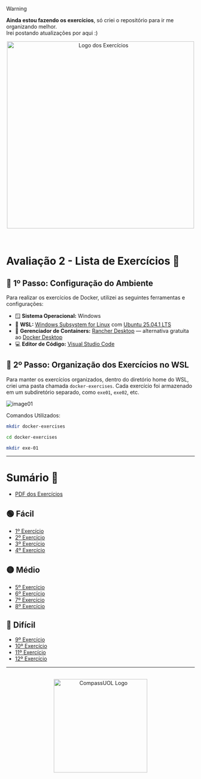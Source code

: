> [!WARNING]
> **Ainda estou fazendo os exercícios**, só criei o repositório para ir me organizando melhor.  
> Irei postando atualizações por aqui :)

<p align="center">
  <img src="https://github.com/user-attachments/assets/b21e8645-8683-41ce-8db3-2543c02561ae" alt="Logo dos Exercícios" width="500">
</p>
<br>

# Avaliação 2 - Lista de Exercícios 🐋

## 👣 1º Passo: Configuração do Ambiente

Para realizar os exercícios de Docker, utilizei as seguintes ferramentas e configurações:

- 🪟 **Sistema Operacional:** Windows  
- 🐧 **WSL:** [Windows Subsystem for Linux](https://learn.microsoft.com/en-us/windows/wsl/) com [Ubuntu 25.04.1 LTS](https://documentation.ubuntu.com/server/)  
- 🐳 **Gerenciador de Containers:** [Rancher Desktop](https://rancherdesktop.io/) — alternativa gratuita ao [Docker Desktop](https://www.docker.com/products/docker-desktop/)  
- 💻 **Editor de Código:** [Visual Studio Code](https://code.visualstudio.com/)  

## 👣 2º Passo: Organização dos Exercícios no WSL

Para manter os exercícios organizados, dentro do diretório home do WSL, criei uma pasta chamada `docker-exercises`. Cada exercício foi armazenado em um subdiretório separado, como `exe01`, `exe02`, etc.

![image01](https://github.com/user-attachments/assets/b3206469-6561-4215-b2a3-f178a68c7cce)

Comandos Utilizados:

```bash
mkdir docker-exercises
```

```bash
cd docker-exercises
```

```bash
mkdir exe-01
```

---

# Sumário 📝

- [PDF dos Exercícios](https://github.com/andrrade/Docker-Exercises-CompassUOL/blob/main/ExerciciosDocker2025.pdf)

## 🟢 Fácil

- [1º Exercício](https://github.com/andrrade/Docker-Exercises-CompassUOL/blob/main/resolucao-exercicios/01-facil/exe01/README.md)
- [2º Exercício](https://github.com/andrrade/Docker-Exercises-CompassUOL/blob/main/resolucao-exercicios/01-facil/exe02/README.md)
- [3º Exercício](https://github.com/andrrade/Docker-Exercises-CompassUOL/blob/main/resolucao-exercicios/01-facil/exe03/REAMDE.md)
- [4º Exercício](https://github.com/andrrade/Docker-Exercises-CompassUOL/blob/main/resolucao-exercicios/01-facil/exe04/README.md)

## 🟡 Médio

- [5º Exercício](https://github.com/andrrade/Docker-Exercises-CompassUOL/blob/main/resolucao-exercicios/02-medio/exe05/README.md)
- [6º Exercício](https://github.com/andrrade/Docker-Exercises-CompassUOL/blob/main/resolucao-exercicios/02-medio/exe06/README.md)
- [7º Exercício](https://github.com/andrrade/Docker-Exercises-CompassUOL/blob/main/resolucao-exercicios/02-medio/exe07/README.md)
- [8º Exercício](https://github.com/andrrade/Docker-Exercises-CompassUOL/blob/main/resolucao-exercicios/02-medio/exe08/README.md)

## 🔴 Difícil

- [9º Exercício](https://github.com/andrrade/Docker-Exercises-CompassUOL/blob/main/resolucao-exercicios/03-dificil/exe09/README.md)
- [10º Exercício](https://github.com/andrrade/Docker-Exercises-CompassUOL/blob/main/resolucao-exercicios/03-dificil/exe10/README.md)
- [11º Exercício](https://github.com/andrrade/Docker-Exercises-CompassUOL/blob/main/resolucao-exercicios/03-dificil/exe11/README.md)
- [12º Exercício](https://github.com/andrrade/Docker-Exercises-CompassUOL/blob/main/resolucao-exercicios/03-dificil/exe12/README.md)

---

<p align="center">
  <br>
  <img src="https://github.com/user-attachments/assets/bb94fd8d-3b58-44e0-bb4a-d25f7bfd9da6" alt="CompassUOL Logo" width="250">
</p>
